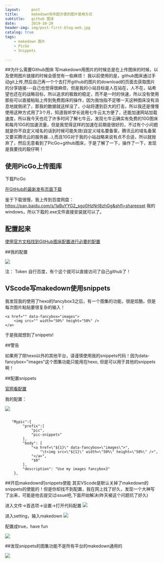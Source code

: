 ```yaml
---
layout:     post
title:      makedown写作超方便的图片使用方式
subtitle:   github 图床
date:       2019-10-20
header-img: img/post-first-blog-web.jpg
catalog: true
tags:
    - makedown 图片
    - PicGo
    - Snippets
    
---
```

##为什么需要Github图床
写makedown用图片的时候总是在上传图床的时候，以及使用图片链接的时候会感觉有一些麻烦！
我以前使用的是，github图床通过手动git上传,然后自己再一个个去打开github的图片的download的页面去获取图片的分享链接---自己也觉得很麻烦，但是我的小站目标是人在站在，人不在，站希望也还在的战略目标，所以追求的极致的稳定，而不是一时的快速，所以没有使用那些可以直接粘贴上传到免费图床的操作，因为我怕指不定哪一天这种图床没有消息地就倒闭了，那我的数据就这样没了，小站将遭到巨大的打击，所以我还是慢慢使用这种方式用了3个月，知道我听学长说用七牛云太方便了，还能加速网站加载速度，所以我今天也花了许多时间了解七牛云，发现七牛云确实有免费的10G图床和每月10G的加速流量，但是我觉得这样的加速在前期是很好的，不过有个小问题就是你不自定义域名的话到时候可能失效(自定义域名要备案，腾讯云的域名备案又要买腾讯云的服务器...),而且10G对于我的小站战略来说有点不合适，所以就抛弃了，然后无意看到了PicGo+github图床，于是了解了一下，操作了一下，发现是我要找的靓仔啊！


## 使用PicGo上传图库
下载PicGo

[在GitHub的最新发布页面下载](https://github.com/Molunerfinn/PicGo/releases)

鉴于下载很慢，我上传到百度网盘：
<https://pan.baidu.com/s/1aBuYYG2_sgo0HzNrl8zhGg&shfl=sharepset>
我的windows，所以下载的.exe文件直接安装就可以了。

## 配置起来
[使用官方文档找到GitHub图床配置进行必要的配置](https://picgo.github.io/PicGo-Doc/zh/guide/config.html#github%E5%9B%BE%E5%BA%8A)

##我的配置

![](https://raw.githubusercontent.com/dbb4560/StorePicturebed/master/wirtePicture/20191020003454.png)

注：
Token 自行百度，有个这个就可以直接访问了自己github了！



## VScode写makedown使用snippets
我发现我的使用了hexo的fancybox3之后，有一个图集的功能，很是炫酷，但是每次图片粘贴要很复杂的输入！
```
<a href="" data-fancybox="images">
    <img src="" width="50%" height="50%" />
</a>
```
于是我就想到了snippets!

##警告

如果用了除hexo以外的其他平台，请谨慎使用我的snippets代码！因为data-fancybox="images"这个图集功能只能用在hexo, 但是可以用于其他的snippets啊！

##配置snippets

[官网看配置](https://code.visualstudio.com/docs/editor/userdefinedsnippets)

我的配置：

![](https://raw.githubusercontent.com/dbb4560/StorePicturebed/master/wirtePicture/20191020003913.png)


```

   "Mypic":{
        "prefix":[
            "pic",
            "pic-snippets"
        ],
        "body": [
            "<a href=\"${1}\" data-fancybox=\"images\">",
                "\t<img src=\"${1}\" width=\"50%\" height=\"50%\" />",
            "</a>",
            "$0"
        ],
        "description": "Use my images fancybox3"
    },

```


##开启makedown的snippets使能
其实VScode是默认关掉了makedown的snippets的使能的！但是你却找不到配置，我在网上找了好久，发现一个大神写了出来，可能是他去提交过issue吧,下面开始解决(昨天被这个问题坑了好久)

进入文件->首选项->设置->打开代码配置
![](https://raw.githubusercontent.com/dbb4560/StorePicturebed/master/wirtePicture/20191020004025.png)

进入setting，输入makedown
![](https://raw.githubusercontent.com/dbb4560/StorePicturebed/master/wirtePicture/20191020004100.png)


配置成true，have fun

![](https://raw.githubusercontent.com/dbb4560/StorePicturebed/master/wirtePicture/20191020004140.png)

##发现snippets的图集功能不是所有平台的makedown通用的

![](https://raw.githubusercontent.com/dbb4560/StorePicturebed/master/wirtePicture/20191020004232.png)
